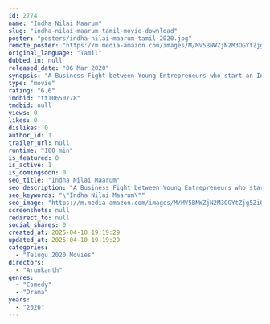 ```yaml
---
id: 2774
name: "Indha Nilai Maarum"
slug: "indha-nilai-maarum-tamil-movie-download"
poster: "posters/indha-nilai-maarum-tamil-2020.jpg"
remote_poster: "https://m.media-amazon.com/images/M/MV5BNWZjN2M3OGYtZjg5Zi00MzU2LWFkZDctYWNhYjc3MGI1ZDMxXkEyXkFqcGdeQXVyNDgzODc1NDk@._V1_SX300.jpg"
original_language: "Tamil"
dubbed_in: null
released_date: "06 Mar 2020"
synopsis: "A Business Fight between Young Entrepreneurs who start an Internet Radio Station, and A Magazine Publishing Corporate. The Internet Radio station hosts a Talk show on Marriage and Matrimony which kindles crazy thoughts among the p..."
type: "movie"
rating: "6.6"
imdbid: "tt10650778"
tmdbid: null
views: 0
likes: 0
dislikes: 0
author_id: 1
trailer_url: null
runtime: "100 min"
is_featured: 0
is_active: 1
is_comingsoon: 0
seo_title: "Indha Nilai Maarum"
seo_description: "A Business Fight between Young Entrepreneurs who start an Internet Radio Station, and A Magazine Publishing Corporate. The Internet Radio station hosts a Talk show on Marriage and Matrimony which kindles crazy thoughts among the p..."
seo_keywords: "\"Indha Nilai Maarum\""
seo_image: "https://m.media-amazon.com/images/M/MV5BNWZjN2M3OGYtZjg5Zi00MzU2LWFkZDctYWNhYjc3MGI1ZDMxXkEyXkFqcGdeQXVyNDgzODc1NDk@._V1_SX300.jpg"
screenshots: null
redirect_to: null
social_shares: 0
created_at: 2025-04-10 19:19:29
updated_at: 2025-04-10 19:19:29
categories:
  - "Telugu 2020 Movies"
directors:
  - "Arunkanth"
genres:
  - "Comedy"
  - "Drama"
years:
  - "2020"
---
```

